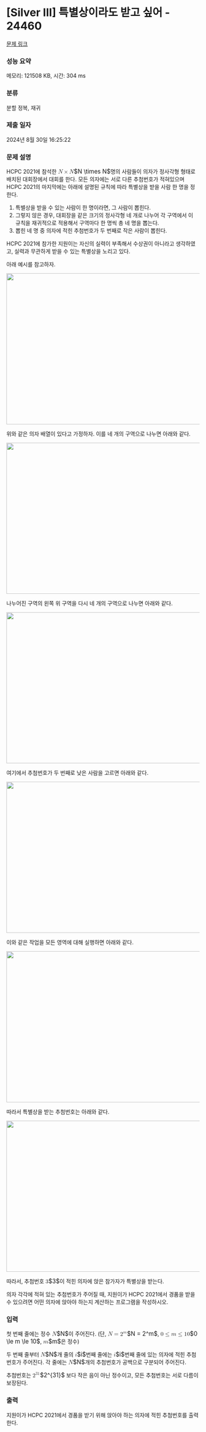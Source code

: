 # [Silver III] 특별상이라도 받고 싶어 - 24460 

[문제 링크](https://www.acmicpc.net/problem/24460) 

### 성능 요약

메모리: 121508 KB, 시간: 304 ms

### 분류

분할 정복, 재귀

### 제출 일자

2024년 8월 30일 16:25:22

### 문제 설명

<p>HCPC 2021에 참석한 <mjx-container class="MathJax" jax="CHTML" style="font-size: 109%; position: relative;"><mjx-math class="MJX-TEX" aria-hidden="true"><mjx-mi class="mjx-i"><mjx-c class="mjx-c1D441 TEX-I"></mjx-c></mjx-mi><mjx-mo class="mjx-n" space="3"><mjx-c class="mjx-cD7"></mjx-c></mjx-mo><mjx-mi class="mjx-i" space="3"><mjx-c class="mjx-c1D441 TEX-I"></mjx-c></mjx-mi></mjx-math><mjx-assistive-mml unselectable="on" display="inline"><math xmlns="http://www.w3.org/1998/Math/MathML"><mi>N</mi><mo>×</mo><mi>N</mi></math></mjx-assistive-mml><span aria-hidden="true" class="no-mathjax mjx-copytext">$N \times N$</span></mjx-container>명의 사람들이 의자가 정사각형 형태로 배치된 대회장에서 대회를 한다. 모든 의자에는 서로 다른 추첨번호가 적혀있으며 HCPC 2021의 마지막에는 아래에 설명된 규칙에 따라 특별상을 받을 사람 한 명을 정한다.</p>

<ol>
	<li>특별상을 받을 수 있는 사람이 한 명이라면, 그 사람이 뽑힌다.</li>
	<li>그렇지 않은 경우, 대회장을 같은 크기의 정사각형 네 개로 나누어 각 구역에서 이 규칙을 재귀적으로 적용해서 구역마다 한 명씩 총 네 명을 뽑는다.</li>
	<li>뽑힌 네 명 중 의자에 적힌 추첨번호가 두 번째로 작은 사람이 뽑힌다.</li>
</ol>

<p>HCPC 2021에 참가한 지원이는 자신의 실력이 부족해서 수상권이 아니라고 생각하였고, 실력과 무관하게 받을 수 있는 특별상을 노리고 있다.</p>

<p>아래 예시를 참고하자.</p>

<p style="text-align: center;"><img alt="" src="https://upload.acmicpc.net/4ac072f3-4143-4ea0-b6b8-bcf5eee3d847/-/preview/" style="height: 394px; width: 700px;"></p>

<p>위와 같은 의자 배열이 있다고 가정하자. 이를 네 개의 구역으로 나누면 아래와 같다.</p>

<p style="text-align: center;"><img alt="" src="https://upload.acmicpc.net/a97397ab-f9de-49d9-b528-097bfee40e9b/-/preview/" style="height: 394px; width: 700px;"></p>

<p>나누어진 구역의 왼쪽 위 구역을 다시 네 개의 구역으로 나누면 아래와 같다.</p>

<p style="text-align: center;"><img alt="" src="https://upload.acmicpc.net/9bc698f1-b0fe-4fd4-a97b-5d6def59dac0/-/preview/" style="height: 394px; width: 700px;"></p>

<p>여기에서 추첨번호가 두 번째로 낮은 사람을 고르면 아래와 같다.</p>

<p style="text-align: center;"><img alt="" src="https://upload.acmicpc.net/9e87ed70-e9f0-4265-a7ab-bc683bb09bfb/-/preview/" style="height: 394px; width: 700px;"></p>

<p>이와 같은 작업을 모든 영역에 대해 실행하면 아래와 같다.</p>

<p style="text-align: center;"><img alt="" src="https://upload.acmicpc.net/48969422-120b-4f08-a569-5ba3a2986bd5/-/preview/" style="height: 394px; width: 700px;"></p>

<p>따라서 특별상을 받는 추첨번호는 아래와 같다.</p>

<p style="text-align: center;"><img alt="" src="https://upload.acmicpc.net/15ca0a46-e06a-496b-8a02-5c79e58a2b18/-/preview/" style="height: 394px; width: 700px;"></p>

<p>따라서, 추첨번호 <mjx-container class="MathJax" jax="CHTML" style="font-size: 109%; position: relative;"><mjx-math class="MJX-TEX" aria-hidden="true"><mjx-mn class="mjx-n"><mjx-c class="mjx-c33"></mjx-c></mjx-mn></mjx-math><mjx-assistive-mml unselectable="on" display="inline"><math xmlns="http://www.w3.org/1998/Math/MathML"><mn>3</mn></math></mjx-assistive-mml><span aria-hidden="true" class="no-mathjax mjx-copytext">$3$</span></mjx-container>이 적힌 의자에 앉은 참가자가 특별상을 받는다.</p>

<p>의자 각각에 적혀 있는 추첨번호가 주어질 때, 지원이가 HCPC 2021에서 경품을 받을 수 있으려면 어떤 의자에 앉아야 하는지 계산하는 프로그램을 작성하시오.</p>

### 입력 

 <p>첫 번째 줄에는 정수 <mjx-container class="MathJax" jax="CHTML" style="font-size: 109%; position: relative;"><mjx-math class="MJX-TEX" aria-hidden="true"><mjx-mi class="mjx-i"><mjx-c class="mjx-c1D441 TEX-I"></mjx-c></mjx-mi></mjx-math><mjx-assistive-mml unselectable="on" display="inline"><math xmlns="http://www.w3.org/1998/Math/MathML"><mi>N</mi></math></mjx-assistive-mml><span aria-hidden="true" class="no-mathjax mjx-copytext">$N$</span></mjx-container>이 주어진다. (단, <mjx-container class="MathJax" jax="CHTML" style="font-size: 109%; position: relative;"><mjx-math class="MJX-TEX" aria-hidden="true"><mjx-mi class="mjx-i"><mjx-c class="mjx-c1D441 TEX-I"></mjx-c></mjx-mi><mjx-mo class="mjx-n" space="4"><mjx-c class="mjx-c3D"></mjx-c></mjx-mo><mjx-msup space="4"><mjx-mn class="mjx-n"><mjx-c class="mjx-c32"></mjx-c></mjx-mn><mjx-script style="vertical-align: 0.363em;"><mjx-mi class="mjx-i" size="s"><mjx-c class="mjx-c1D45A TEX-I"></mjx-c></mjx-mi></mjx-script></mjx-msup></mjx-math><mjx-assistive-mml unselectable="on" display="inline"><math xmlns="http://www.w3.org/1998/Math/MathML"><mi>N</mi><mo>=</mo><msup><mn>2</mn><mi>m</mi></msup></math></mjx-assistive-mml><span aria-hidden="true" class="no-mathjax mjx-copytext">$N = 2^m$</span></mjx-container>, <mjx-container class="MathJax" jax="CHTML" style="font-size: 109%; position: relative;"><mjx-math class="MJX-TEX" aria-hidden="true"><mjx-mn class="mjx-n"><mjx-c class="mjx-c30"></mjx-c></mjx-mn><mjx-mo class="mjx-n" space="4"><mjx-c class="mjx-c2264"></mjx-c></mjx-mo><mjx-mi class="mjx-i" space="4"><mjx-c class="mjx-c1D45A TEX-I"></mjx-c></mjx-mi><mjx-mo class="mjx-n" space="4"><mjx-c class="mjx-c2264"></mjx-c></mjx-mo><mjx-mn class="mjx-n" space="4"><mjx-c class="mjx-c31"></mjx-c><mjx-c class="mjx-c30"></mjx-c></mjx-mn></mjx-math><mjx-assistive-mml unselectable="on" display="inline"><math xmlns="http://www.w3.org/1998/Math/MathML"><mn>0</mn><mo>≤</mo><mi>m</mi><mo>≤</mo><mn>10</mn></math></mjx-assistive-mml><span aria-hidden="true" class="no-mathjax mjx-copytext">$0 \le m \le 10$</span></mjx-container>, <mjx-container class="MathJax" jax="CHTML" style="font-size: 109%; position: relative;"><mjx-math class="MJX-TEX" aria-hidden="true"><mjx-mi class="mjx-i"><mjx-c class="mjx-c1D45A TEX-I"></mjx-c></mjx-mi></mjx-math><mjx-assistive-mml unselectable="on" display="inline"><math xmlns="http://www.w3.org/1998/Math/MathML"><mi>m</mi></math></mjx-assistive-mml><span aria-hidden="true" class="no-mathjax mjx-copytext">$m$</span></mjx-container>은 정수)</p>

<p>두 번째 줄부터 <mjx-container class="MathJax" jax="CHTML" style="font-size: 109%; position: relative;"><mjx-math class="MJX-TEX" aria-hidden="true"><mjx-mi class="mjx-i"><mjx-c class="mjx-c1D441 TEX-I"></mjx-c></mjx-mi></mjx-math><mjx-assistive-mml unselectable="on" display="inline"><math xmlns="http://www.w3.org/1998/Math/MathML"><mi>N</mi></math></mjx-assistive-mml><span aria-hidden="true" class="no-mathjax mjx-copytext">$N$</span></mjx-container>개 줄의 <mjx-container class="MathJax" jax="CHTML" style="font-size: 109%; position: relative;"><mjx-math class="MJX-TEX" aria-hidden="true"><mjx-mi class="mjx-i"><mjx-c class="mjx-c1D456 TEX-I"></mjx-c></mjx-mi></mjx-math><mjx-assistive-mml unselectable="on" display="inline"><math xmlns="http://www.w3.org/1998/Math/MathML"><mi>i</mi></math></mjx-assistive-mml><span aria-hidden="true" class="no-mathjax mjx-copytext">$i$</span></mjx-container>번째 줄에는 <mjx-container class="MathJax" jax="CHTML" style="font-size: 109%; position: relative;"><mjx-math class="MJX-TEX" aria-hidden="true"><mjx-mi class="mjx-i"><mjx-c class="mjx-c1D456 TEX-I"></mjx-c></mjx-mi></mjx-math><mjx-assistive-mml unselectable="on" display="inline"><math xmlns="http://www.w3.org/1998/Math/MathML"><mi>i</mi></math></mjx-assistive-mml><span aria-hidden="true" class="no-mathjax mjx-copytext">$i$</span></mjx-container>번째 줄에 있는 의자에 적힌 추첨번호가 주어진다. 각 줄에는 <mjx-container class="MathJax" jax="CHTML" style="font-size: 109%; position: relative;"><mjx-math class="MJX-TEX" aria-hidden="true"><mjx-mi class="mjx-i"><mjx-c class="mjx-c1D441 TEX-I"></mjx-c></mjx-mi></mjx-math><mjx-assistive-mml unselectable="on" display="inline"><math xmlns="http://www.w3.org/1998/Math/MathML"><mi>N</mi></math></mjx-assistive-mml><span aria-hidden="true" class="no-mathjax mjx-copytext">$N$</span></mjx-container>개의 추첨번호가 공백으로 구분되어 주어진다.</p>

<p>추첨번호는 <mjx-container class="MathJax" jax="CHTML" style="font-size: 109%; position: relative;"><mjx-math class="MJX-TEX" aria-hidden="true"><mjx-msup><mjx-mn class="mjx-n"><mjx-c class="mjx-c32"></mjx-c></mjx-mn><mjx-script style="vertical-align: 0.363em;"><mjx-texatom size="s" texclass="ORD"><mjx-mn class="mjx-n"><mjx-c class="mjx-c33"></mjx-c><mjx-c class="mjx-c31"></mjx-c></mjx-mn></mjx-texatom></mjx-script></mjx-msup></mjx-math><mjx-assistive-mml unselectable="on" display="inline"><math xmlns="http://www.w3.org/1998/Math/MathML"><msup><mn>2</mn><mrow data-mjx-texclass="ORD"><mn>31</mn></mrow></msup></math></mjx-assistive-mml><span aria-hidden="true" class="no-mathjax mjx-copytext">$2^{31}$</span></mjx-container> 보다 작은 음이 아닌 정수이고, 모든 추첨번호는 서로 다름이 보장된다.</p>

### 출력 

 <p>지원이가 HCPC 2021에서 경품을 받기 위해 앉아야 하는 의자에 적힌 추첨번호를 출력한다.</p>

